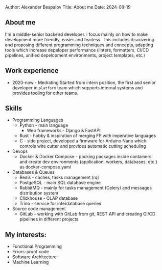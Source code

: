 Author: Alexander Bespalov
Title: About me
Date: 2024-08-19

## About me
I'm a middle-senior backend developer. I focus mainly on how to 
make development more friendly, easier and fearless. This includes discovering and proposing different programming techniques and concepts, adapting tools which increase depeloper performance (linters, formatters, CI/CD pipelines, unified depelopment environments, project templates, etc.) 

## Work experience
- 2020-now - Medrating
  Started from intern position, the first and senior developer in `platform` team which supports internal systems and provides tooling for other teams.
  

## Skills
- Programming Languages
  - Python - main language
    - Web frameworks - Django & FastAPI
  - Rust - hobby & inspiration of merging FP with imperative languages
  - C - side project, developed a firmware for Arduino Nano which controls wire cutter and provides automatic cutting scheduling
- Devops
  - Docker & Docker Compose - packing packages inside containers 
  and create dev environments (application, workers, databases, etc.) as docker-compose.yaml
- Databases & Queues
  - Redis - caches, tasks management (rq)
  - PostgeSQL - main SQL database engine
  - RabbitMQ - mainly for tasks management (Celery) and messages distribution system
  - Clickhouse - OLAP database
  - Trino - service for interdatabase queries
- Source code management
  - GitLab - working with GitLab from git, REST API and creating CI/CD pipelines in different projects

## My interests:
- Functional Programming
- Errors-proof code
- Software Architecture
- Machine Learning

